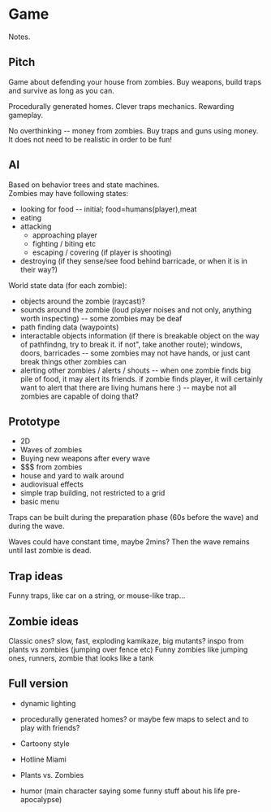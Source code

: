 # Game  

Notes.

## Pitch

Game about defending your house from zombies.
Buy weapons, build traps and survive as long as you can.

Procedurally generated homes.
Clever traps mechanics.
Rewarding gameplay.

No overthinking -- money from zombies. Buy traps and guns using money. It
does not need to be realistic in order to be fun!

## AI

Based on behavior trees and state machines.  
Zombies may have following states:  

- looking for food -- initial; food=humans(player),meat  
- eating
- attacking
  - approaching player
  - fighting / biting etc
  - escaping / covering (if player is shooting)
- destroying (if they sense/see food behind barricade, or when it is in their way?)

World state data (for each zombie):

- objects around the zombie (raycast)?
- sounds around the zombie (loud player noises and not only, anything worth inspecting) -- some zombies may be deaf
- path finding data (waypoints)
- interactable objects information (if there is breakable object on the way of pathfindng, try to break it. if not", take another route); windows, doors, barricades -- some zombies may not have hands, or just cant break things other zombies can
- alerting other zombies / alerts / shouts -- when one zombie finds big pile of food, it may alert its friends. if zombie finds player, it will certainly want to alert that there are living humans here :) -- maybe not all zombies are capable of doing that?

## Prototype

- 2D
- Waves of zombies
- Buying new weapons after every wave
- $$$ from zombies
- house and yard to walk around
- audiovisual effects
- simple trap building, not restricted to a grid
- basic menu

Traps can be built during the preparation phase (60s before the wave) and
during the wave.

Waves could have constant time, maybe 2mins? Then the wave remains until last zombie is dead.

## Trap ideas

Funny traps, like car on a string, or mouse-like trap...

## Zombie ideas

Classic ones? slow, fast, exploding kamikaze, big mutants?
inspo from plants vs zombies (jumping over fence etc)
Funny zombies like jumping ones, runners, zombie that looks like
a tank

## Full version

- dynamic lighting
- procedurally generated homes? or maybe few maps to select and to play
  with friends?

- Cartoony style
- Hotline Miami
- Plants vs. Zombies
- humor (main character saying some funny stuff about his life pre-apocalypse)
